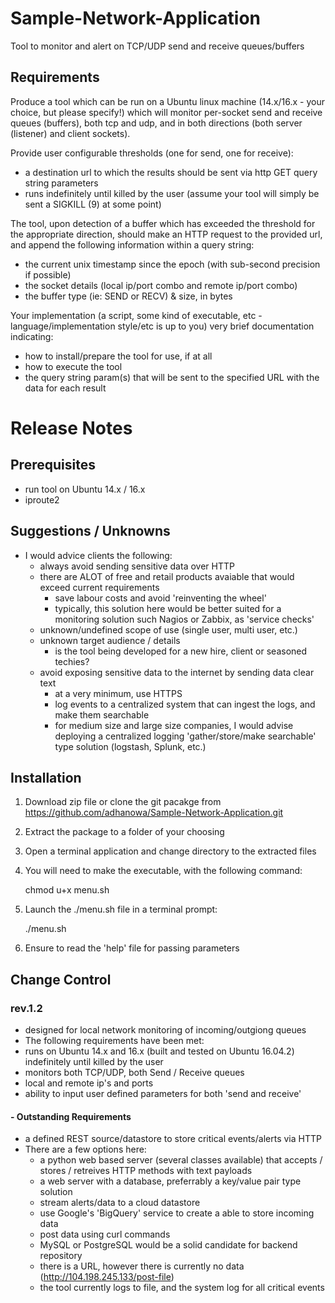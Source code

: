 # Sample-Network-Application
Tool to monitor and alert on TCP/UDP send and receive queues/buffers

## Requirements

Produce a tool which can be run on a Ubuntu linux machine (14.x/16.x - your choice, but please specify!) which will monitor per-socket send and receive queues (buffers), both tcp and udp, and in both directions (both server (listener) and client sockets).

Provide user configurable thresholds (one for send, one for receive):
  - a destination url to which the results should be sent via http GET query string parameters
  - runs indefinitely until killed by the user (assume your tool will simply be sent a SIGKILL (9) at some point)

The tool, upon detection of a buffer which has exceeded the threshold for the appropriate direction, should make an HTTP request to the provided url, and append the following information within a query string:

  - the current unix timestamp since the epoch (with sub-second precision if possible)
  - the socket details (local ip/port combo and remote ip/port combo)
  - the buffer type (ie: SEND or RECV) & size, in bytes

Your implementation (a script, some kind of executable, etc - language/implementation style/etc is up to you) very brief documentation indicating:

  - how to install/prepare the tool for use, if at all
  - how to execute the tool
  - the query string param(s) that will be sent to the specified URL with the data for each result

# Release Notes

## Prerequisites
 - run tool on Ubuntu 14.x / 16.x
 - iproute2

## Suggestions / Unknowns
 - I would advice clients the following:
     - always avoid sending sensitive data over HTTP
     - there are ALOT of free and retail products avaiable that would exceed current requirements
       - save labour costs and avoid 'reinventing the wheel'
       - typically, this solution here would be better suited for a monitoring solution
         such Nagios or Zabbix, as 'service checks'
     - unknown/undefined scope of use (single user, multi user, etc.)
     - unknown target audience / details
         - is the tool being developed for a new hire, client or seasoned techies?
     - avoid exposing sensitive data to the internet by sending data clear text
        - at a very minimum, use HTTPS
        - log events to a centralized system that can ingest the logs, and make them searchable
        - for medium size and large size companies, I would advise deploying a centralized logging
          'gather/store/make searchable' type solution (logstash, Splunk, etc.)

## Installation

1. Download zip file or clone the git pacakge from https://github.com/adhanowa/Sample-Network-Application.git
2. Extract the package to a folder of your choosing
3. Open a terminal application and change directory to the extracted files
4. You will need to make the executable, with the following command:

    chmod u+x menu.sh

5. Launch the ./menu.sh file in a terminal prompt:

    ./menu.sh

6. Ensure to read the 'help' file for passing parameters

## Change Control

### rev.1.2

 - designed for local network monitoring of incoming/outgiong queues
 - The following requirements have been met:
  - runs on Ubuntu 14.x and 16.x (built and tested on Ubuntu 16.04.2) indefinitely until killed by the user
  - monitors both TCP/UDP, both Send / Receive queues
  - local and remote ip's and ports
  - ability to input user defined parameters for both 'send and receive'

#### - Outstanding Requirements
- a defined REST source/datastore to store critical events/alerts via HTTP
 - There are a few options here:
   - a python web based server (several classes available) that accepts / stores / retreives HTTP methods with text payloads
   - a web server with a database, preferrably a key/value pair type solution
   - stream alerts/data to a cloud datastore
   - use Google's 'BigQuery' service to create a able to store incoming data
   - post data using curl commands
   - MySQL or PostgreSQL would be a solid candidate for backend repository
    - there is a URL, however there is currently no data (http://104.198.245.133/post-file)
    - the tool currently logs to file, and the system log for all critical events


